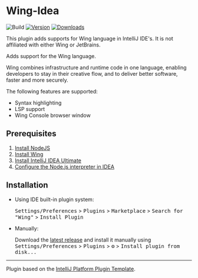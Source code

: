 # Wing-Idea

![Build](https://github.com/Szasza/Wing-Idea/workflows/Build/badge.svg)
[![Version](https://img.shields.io/jetbrains/plugin/v/22353.svg)](https://plugins.jetbrains.com/plugin/22353)
[![Downloads](https://img.shields.io/jetbrains/plugin/d/22353.svg)](https://plugins.jetbrains.com/plugin/22353)

This plugin adds supports for Wing language in IntelliJ IDE's. It is not affiliated with either Wing or JetBrains.

<!-- Plugin description -->
Adds support for the Wing language.  
  
Wing combines infrastructure and runtime code in one language, enabling developers to stay in their creative flow,
and to deliver better software, faster and more securely.


The following features are supported:
- Syntax highlighting
- LSP support
- Wing Console browser window

<!-- Plugin description end -->

## Prerequisites

1. [Install NodeJS](https://nodejs.org/en/download)
2. [Install Wing](https://www.winglang.io/install)
3. [Install IntelliJ IDEA Ultimate](https://www.jetbrains.com/idea/download/)
4. [Configure the Node.js interpreter in IDEA](https://www.jetbrains.com/help/idea/developing-node-js-applications.html#ws_node_configure_local_node_interpreter)

## Installation

- Using IDE built-in plugin system:
  
  <kbd>Settings/Preferences</kbd> > <kbd>Plugins</kbd> > <kbd>Marketplace</kbd> > <kbd>Search for "Wing"</kbd> >
  <kbd>Install Plugin</kbd>
  
- Manually:

  Download the [latest release](https://github.com/Szasza/Wing-Idea/releases/latest) and install it manually using
  <kbd>Settings/Preferences</kbd> > <kbd>Plugins</kbd> > <kbd>⚙️</kbd> > <kbd>Install plugin from disk...</kbd>


---
Plugin based on the [IntelliJ Platform Plugin Template][template].

[template]: https://github.com/JetBrains/intellij-platform-plugin-template
[docs:plugin-description]: https://plugins.jetbrains.com/docs/intellij/plugin-user-experience.html#plugin-description-and-presentation
